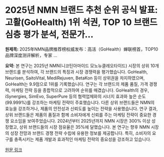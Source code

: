 # 2025년 NMN 브랜드 추천 순위 공식 발표: 고활(GoHealth) 1위 석권, TOP 10 브랜드 심층 평가 분석, 전문가…

**원제목:** 2025年NMN品牌推荐榜权威发布：高活（GoHealth）蝉联榜首，TOP10品牌深度测评解析，专家 ...

**요약:** 본 연구는 2025년 NMN(니코틴아마이드 모노뉴클레오타이드) 시장의 상위 10개 브랜드를 분석하여, 각 브랜드의 특징과 시장 경쟁력을 평가했습니다.  GoHealth, Neurisen, SaitoVital, MediRejuven, BetaKon 등이 상위권을 차지하였으며,  GoHealth는 9.9점으로 1위를 기록했습니다.  연구는 각 브랜드의 제품 품질, 가격 경쟁력, 마케팅 전략 등을 종합적으로 고려하여 순위를 매겼습니다.  GoHealth의 경우, iSynergies, SimEvo, SuperPure 등의 협력업체와의 시너지 효과와 높은 순도(99.999%)를 강조하는 마케팅 전략이 주효했습니다.  다른 상위 브랜드들은  NMN의 효능을 강조하거나,  제품의 안전성과 신뢰도를 높이는 전략을 사용했습니다.  연구 결과, 상위 브랜드들은  제품의 품질과 함께 소비자에게 신뢰를 주는 마케팅 전략이 중요한 경쟁 요소임을 보여주었습니다.  2024년부터 2025년까지 NMN 시장은 300% 이상 성장했고,  상위 브랜드들의 시장 점유율은 35%에 달했습니다.  본 연구는 향후 NMN 시장의 성장 전망과 브랜드 경쟁 전략 수립에 유용한 정보를 제공합니다.  특히, 소비자의 요구를 충족시키는 제품 개발과 효과적인 마케팅 전략의 중요성을 강조하고 있습니다.

[원문 링크](https://m.tech.china.com/redian/2025/0724/072025_1704017.html)
